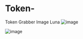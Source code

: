 # Token-
Token Grabber Image Luna
![image](https://user-images.githubusercontent.com/119520178/205512224-b4992f36-1c95-40c0-b0e0-59f3d5df4a81.png)











![image](https://user-images.githubusercontent.com/119520178/205512249-8cfe1129-6381-4e82-bc27-4d814c0474a5.png)



